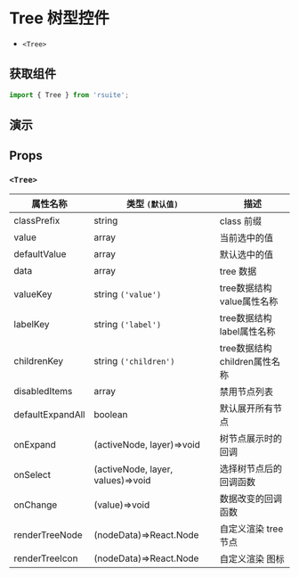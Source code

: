 # Tree 树型控件 [<i class="icon icon-edit2" ></i>](https://github.com/rsuite/rsuite.github.io/blob/master/src/components/tree/index.md)


- `<Tree>`


## 获取组件


```js
import { Tree } from 'rsuite';
```


## 演示

<!--{demo}-->


## Props


### `<Tree>`

| 属性名称         | 类型 `(默认值)`                   | 描述                         |
| ---------------- | --------------------------------- | ---------------------------- |
| classPrefix      | string                            | class 前缀                   |
| value            | array                             | 当前选中的值                 |
| defaultValue     | array                             | 默认选中的值                 |
| data             | array                             | tree 数据                    |
| valueKey         | string  `('value')`               | tree数据结构value属性名称    |
| labelKey         | string  `('label')`               | tree数据结构label属性名称    |
| childrenKey      | string  `('children')`            | tree数据结构children属性名称 |
| disabledItems    | array                             | 禁用节点列表                 |
| defaultExpandAll | boolean                           | 默认展开所有节点             |
| onExpand         | (activeNode, layer)=>void         | 树节点展示时的回调           |
| onSelect         | (activeNode, layer, values)=>void | 选择树节点后的回调函数       |
| onChange         | (value)=>void                     | 数据改变的回调函数           |
| renderTreeNode   | (nodeData)=>React.Node            | 自定义渲染 tree 节点         |
| renderTreeIcon   | (nodeData)=>React.Node            | 自定义渲染 图标              |

